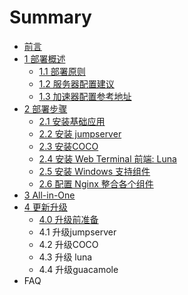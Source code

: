 # Summary

* [前言](README.md)
* [1 部署概述](bu-shu-shuo-ming.md)
  * [1.1 部署原则](bu-shu-shuo-ming/11-bu-shu-yuan-ze.md)
  * [1.2 服务器配置建议](bu-shu-shuo-ming/12-fu-wu-qi-pei-zhi-jian-yi.md)
  * [1.3 加速器配置参考地址](bu-shu-shuo-ming/13-ge-ge-jia-su-qi-xia-zai-pei-zhi.md)
* [2 部署步骤](2-bu-shu-bu-zou.md)
  * [2.1 安装基础应用](2-bu-shu-bu-zou/21-an-zhuang-ji-chu-ying-yong.md)
  * [2.2 安装 jumpserver](2-bu-shu-bu-zou/21-an-zhuang-jumpserver.md)
  * [2.3 安装COCO](2-bu-shu-bu-zou/23-an-zhuang-coco.md)
  * [2.4 安装 Web Terminal 前端: Luna](2-bu-shu-bu-zou/24-an-zhuang-web-terminal-qian-7aef3a-luna.md)
  * [2.5 安装 Windows 支持组件](2-bu-shu-bu-zou/25-an-zhuang-windows-zhi-chi-zu-jian.md)
  * [2.6  配置 Nginx 整合各个组件](2-bu-shu-bu-zou/26-pei-zhinginx-zheng-he-ge-ge-zu-jian.md)
* [3 All-in-One](3-all-in-one.md)
* [4 更新升级](4-geng-xin-sheng-ji.md)
  * [4.0 升级前准备](4-geng-xin-sheng-ji/40-sheng-ji-qian-zhun-bei.md)
  * 4.1 升级jumpserver
  * 4.2 升级COCO
  * 4.3 升级 luna
  * 4.4 升级guacamole
* FAQ

